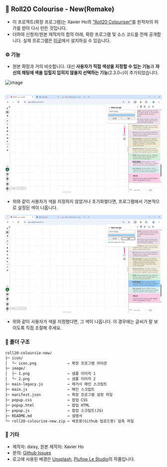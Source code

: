 ## 🎨 Roll20 Colourise - New(Remake)

- 이 프로젝트(확장 프로그램)는 Xavier Ho의 ["Roll20 Colouriser"](https://github.com/Spaxe/roll20-colouriser)를 원작자의 허가를 받아 다시 만든 것입니다.
- 더하여 신청자/원본 제작자의 합의 아래, 확장 프로그램 및 소스 코드를 전체 공개합니다. 실제 프로그램은 [이곳](https://chromewebstore.google.com/detail/bdmnfebmomokholhpmfdglgohkolbikp?utm_source=item-share-cb)에서 설치하실 수 있습니다.

### ⚙️ 기능
- 원본 확장과 거의 비슷합니다. 대신 **사용자가 직접 색상을 지정할 수 있는 기능**과 **자신의 채팅에 색을 입힐지 입히지 않을지 선택하는 기능**(2.3.0~)이 추가되었습니다.
<img width="400" height="365" alt="image" src="https://github.com/user-attachments/assets/ebcde597-1ebb-4184-93e2-ac58b0828649" />

<br>
<br>

![Roll20 Colourise 스크린샷 1](./image/1.png)
- 위와 같이 사용자가 색을 지정하지 않았거나 초기화했다면, 프로그램에서 기본적으로 설정된 색이 나옵니다.

![Roll20 Colourise 스크린샷 2](./image/2.png)
- 위와 같이 사용자가 색을 지정했다면, 그 색이 나옵니다. 이 경우에는 글씨가 잘 보이도록 직접 조절해 주세요.

### 📂 폴더 구조
```
roll20-coloursie-new/
├─ icon/
│  └─ icon.png              ← 확장 프로그램 아이콘
├─ image/
│  ├─ 1.png                 ← 샘플 이미지 1
│  └─ 2.png                 ← 샘플 이미지 2
├─ main-legacy.js           ← 레거시 메인 스크립트
├─ main.js                  ← 메인 스크립트
├─ manifest.json            ← 확장 프로그램 설정 파일
├─ popup.css                ← 팝업 CSS
├─ popup.html               ← 팝업 HTML
├─ popup.js                 ← 팝업 스크립트(JS)
├─ README.md                ← 설명서
└─ roll20-colourise-new.zip ← 배포용(Github 업로드용) 압축 파일
```

### 📧 기타
- 제작자: daisy, 원본 제작자: Xavier Ho
- 문의: [Github Issues](https://github.com/daisy-4urdayz/cutie-patootie)
- 로고에 사용된 배경은 <a href="https://unsplash.com/ko/%EC%82%AC%EC%A7%84/%EC%97%AC%EB%9F%AC-%EA%B0%80%EC%A7%80-%EC%83%89%EC%83%81%EC%9D%98-%EB%B0%B0%EA%B2%BD%EC%9D%B4-%ED%9D%90%EB%A6%BF%ED%95%9C-%EC%9D%B4%EB%AF%B8%EC%A7%80-Cxt_W7nqLvM?utm_content=creditCopyText&utm_medium=referral&utm_source=unsplash">Unsplash</a>, <a href="https://unsplash.com/ko/@plufow?utm_content=creditCopyText&utm_medium=referral&utm_source=unsplash">Plufow Le Studio</a>의 작품입니다.

